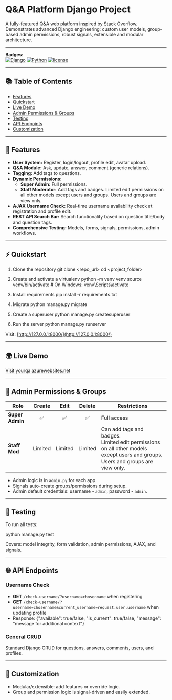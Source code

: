 # Q&A Platform Django Project

A fully-featured Q&A web platform inspired by Stack Overflow. Demonstrates advanced Django engineering: custom user models, group-based admin permissions, robust signals, extensible and modular architecture.

---

**Badges:**  
[![Django](https://img.shields.io/badge/Django-5.2.4-green)]() [![Python](https://img.shields.io/badge/Python-3.12-blue)]() [![license](https://img.shields.io/badge/license-MIT-informational)]()

---

## 📚 Table of Contents

- [Features](#-features)
- [Quickstart](#-quickstart)
- [Live Demo](#-live-demo)
- [Admin Permissions & Groups](#-admin-permissions--groups)
- [Testing](#-testing)
- [API Endpoints](#-api-endpoints)
- [Customization](#-customization)

---

## 🚀 Features

- **User System:** Register, login/logout, profile edit, avatar upload.
- **Q&A Module:** Ask, update, answer, comment (generic relations).
- **Tagging:** Add tags to questions.
- **Dynamic Permissions:**
    - **Super Admin:** Full permissions.
    - **Staff Moderator:** Add tags and badges. Limited edit permissions on all other models except users and groups. Users and groups are view only.
- **AJAX Username Check:** Real-time username availability check at registration and profile edit.
- **REST API Search Bar:** Search functionality based on question title/body and question tags.
- **Comprehensive Testing:** Models, forms, signals, permissions, admin workflows.

---

## ⚡ Quickstart

1. Clone the repository
   git clone <repo_url>
   cd <project_folder>

2. Create and activate a virtualenv
   python -m venv venv
   source venv/bin/activate # On Windows: venv\Scripts\activate

3. Install requirements
   pip install -r requirements.txt

4. Migrate
   python manage.py migrate

5. Create a superuser
   python manage.py createsuperuser

6. Run the server
   python manage.py runserver
    
   
Visit: [http://127.0.0.1:8000/](http://127.0.0.1:8000/)


---

## 🌍 Live Demo

[Visit yourqa.azurewebsites.net](https://yourqa.azurewebsites.net)

---

## 🔑 Admin Permissions & Groups

| Role            | Create  |  Edit   | Delete  | Restrictions                                                                                                                     |
|-----------------|:-------:|:-------:|:-------:|----------------------------------------------------------------------------------------------------------------------------------|
| **Super Admin** |    ✅    |    ✅    |    ✅    | Full access                                                                                                                      |
| **Staff Mod**   | Limited | Limited | Limited | Can add tags and badges.<br>Limited edit permissions on all other models except users and groups.<br>Users and groups are view only. |

- Admin logic is in `admin.py` for each app.
- Signals auto-create groups/permissions during setup.
- Admin default credentials: username - `admin`, password - `admin`.

---

## 🧪 Testing

To run all tests:

python manage.py test

Covers: model integrity, form validation, admin permissions, AJAX, and signals.

---

## 🌐 API Endpoints

### Username Check

- **GET** `/check-username/?username=chosenname` when registering
- **GET** `/check-username/?username=chosenname&current_username=request.user.username` when updating profile
- Response:
  {"available": true/false, "is_current": true/false, "message": "message for additional context"}

### General CRUD

Standard Django CRUD for questions, answers, comments, users, and profiles.

---

## 🎨 Customization

- Modular/extensible: add features or override logic.
- Group and permission logic is signal-driven and easily extended.
